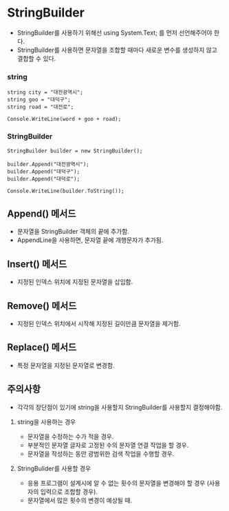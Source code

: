 # StringBuilder
- StringBuilder를 사용하기 위해선 using System.Text; 를 먼저 선언해주어야 한다.
- StringBuilder를 사용하면 문자열을 조합할 때마다 새로운 변수를 생성하지 않고 결합할 수 있다.

### string
```
string city = "대전광역시";
string goo = "대덕구";
string road = "대전로";

Console.WriteLine(word + goo + road);
```

### StringBuilder
```
StringBuilder builder = new StringBuilder();

builder.Append("대전광역시");
builder.Append("대덕구");
builder.Append("대덕로");

Console.WriteLine(builder.ToString());
```

## Append() 메서드
- 문자열을 StringBuilder 객체의 끝에 추가함.
- AppendLine을 사용하면, 문자열 끝에 개행문자가 추가됨.

## Insert() 메서드
- 지정된 인덱스 위치에 지정된 문자열을 삽입함.

## Remove() 메서드
- 지정된 인덱스 위치에서 시작해 지정된 길이만큼 문자열을 제거함.

## Replace() 메서드
- 특정 문자열을 지정된 문자열로 변경함.

## 주의사항
- 각각의 장단점이 있기에 string을 사용할지 StringBuilder를 사용할지 결정해야함.

1. string을 사용하는 경우
    - 문자열을 수정하는 수가 적을 경우.
    - 부분적인 문자열 글자로 고정된 수의 문자열 연결 작업을 할 경우.
    - 문자열을 작성하는 동안 광범위한 검색 작업을 수행할 경우.

2. StringBulider를 사용할 경우
    - 응용 프로그램이 설계시에 알 수 없는 횟수의 문자열을 변경해야 할 경우 (사용자의 입력으로 조합할 경우).
    - 문자열에서 많은 횟수의 변경이 예상될 때.